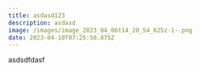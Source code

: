 ```yaml
---
title: asdasd123
description: asdasd
image: /images/image_2023_04_06t14_20_54_625z-1-.png
date: 2023-04-10T07:25:50.875Z
---
```

a﻿sdsdfdasf